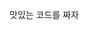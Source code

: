 맛있는 코드를 짜자

<!-- [Resume](https://hyunjinee.notion.site/),  -->

<!--  [Blog](https://velog.io/@hyunjine), [Resume](https://hyunjin.oopy.io/)  -->

<!-- `2023.09` tossbank software engineer -->

<!--
`2023.03 ~ 2023.06` SI Analytics FE 인턴  
`2022.07 ~ 2023.02` CNU SW Academy TA  
`2022.04 ~ 2022.12` 소프트웨어 마에스트로 13기  
`2022.10 ~ 2022.10` 엘리스 SW 트랙 3기 실습 코치  
`2021.07 ~ 2022.08` 방슐랭 가이드  
`2018.03 ~ 2023.08` 충남대학교 컴퓨터공학과 🎓

-->


<!-- 
## Experience
- [SI Analytics](https://recruit.si-analytics.ai/) [Earth Intelligence 사업부](https://recruit.si-analytics.ai/603e1889-9af8-4b4e-8610-4161e6193afb) FE 인턴(2023.03 ~ 2023.06)
- [Elice](https://elice.training/track/sw) SW 트랙 3기 코치 (2022)
- [소프트웨어 마에스트로 13기](https://www.swmaestro.org/sw/main/main.do) (2022)
- CNU SW Academy TA (2022)
- 방슐랭 가이드 (2021 ~ 2022)

<img width="45" height="20px" alt="소마" src="https://github.com/hyunjinee/hyunjinee/assets/63354527/6d099da4-d234-4635-a7c5-0a9ed22604a2">
<img width="30px" height="30px" src="https://github.com/hyunjinee/hyunjinee/assets/63354527/bd177499-fb2a-4c66-8d9d-d1b31a1950ce"/>
 <img src="https://github.com/hyunjinee/hyunjinee/assets/63354527/ee3d9e21-f8cd-449a-9e3b-ed94b28ca30c" alt="bclguide" width="25px" height="20px">
 -->


